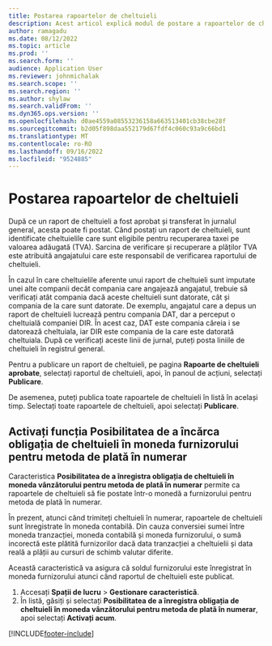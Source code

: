 ```yaml
---
title: Postarea rapoartelor de cheltuieli
description: Acest articol explică modul de postare a rapoartelor de cheltuieli.
author: ramagadu
ms.date: 08/12/2022
ms.topic: article
ms.prod: ''
ms.search.form: ''
audience: Application User
ms.reviewer: johnmichalak
ms.search.scope: ''
ms.search.region: ''
ms.author: shylaw
ms.search.validFrom: ''
ms.dyn365.ops.version: ''
ms.openlocfilehash: d0ae4559a08553236158a663513401cb38cbe28f
ms.sourcegitcommit: b2d05f898daa552179d67fdf4c060c93a9c66bd1
ms.translationtype: MT
ms.contentlocale: ro-RO
ms.lasthandoff: 09/16/2022
ms.locfileid: "9524885"
---
```

# <a name="post-expense-reports"></a>Postarea rapoartelor de cheltuieli

După ce un raport de cheltuieli a fost aprobat și transferat în jurnalul general, acesta poate fi postat. Când postați un raport de cheltuieli, sunt identificate cheltuielile care sunt eligibile pentru recuperarea taxei pe valoarea adăugată (TVA). Sarcina de verificare și recuperare a plăților TVA este atribuită angajatului care este responsabil de verificarea raportului de cheltuieli.

În cazul în care cheltuielile aferente unui raport de cheltuieli sunt imputate unei alte companii decât compania care angajează angajatul, trebuie să verificați atât compania dacă aceste cheltuieli sunt datorate, cât și compania de la care sunt datorate. De exemplu, angajatul care a depus un raport de cheltuieli lucrează pentru compania DAT, dar a perceput o cheltuială companiei DIR. În acest caz, DAT este compania căreia i se datorează cheltuiala, iar DIR este compania de la care este datorată cheltuiala. După ce verificați aceste linii de jurnal, puteți posta liniile de cheltuieli în registrul general.

Pentru a publicare un raport de cheltuieli, pe pagina **Rapoarte de cheltuieli aprobate**, selectați raportul de cheltuieli, apoi, în panoul de acțiuni, selectați **Publicare**.

De asemenea, puteți publica toate rapoartele de cheltuieli în listă în același timp. Selectați toate rapoartele de cheltuieli, apoi selectați **Publicare**.

## <a name="enable-the-ability-to-post-expense-liability-in-vendor-currency-for-cash-payment-method-feature"></a>Activați funcția Posibilitatea de a încărca obligația de cheltuieli în moneda furnizorului pentru metoda de plată în numerar

Caracteristica **Posibilitatea de a înregistra obligația de cheltuieli în moneda vânzătorului pentru metoda de plată în numerar** permite ca rapoartele de cheltuieli să fie postate într-o monedă a furnizorului pentru metoda de plată în numerar.

În prezent, atunci când trimiteți cheltuieli în numerar, rapoartele de cheltuieli sunt înregistrate în moneda contabilă. Din cauza conversiei sumei între moneda tranzacției, moneda contabilă și moneda furnizorului, o sumă incorectă este plătită furnizorilor dacă data tranzacției a cheltuielii și data reală a plății au cursuri de schimb valutar diferite.

Această caracteristică va asigura că soldul furnizorului este înregistrat în moneda furnizorului atunci când raportul de cheltuieli este publicat.

1. Accesați **Spații de lucru** \> **Gestionare caracteristică**.
2. În listă, găsiți și selectați **Posibilitatea de a înregistra obligația de cheltuieli în moneda vânzătorului pentru metoda de plată în numerar**, apoi selectați **Activați acum**.

[!INCLUDE[footer-include](../includes/footer-banner.md)]
